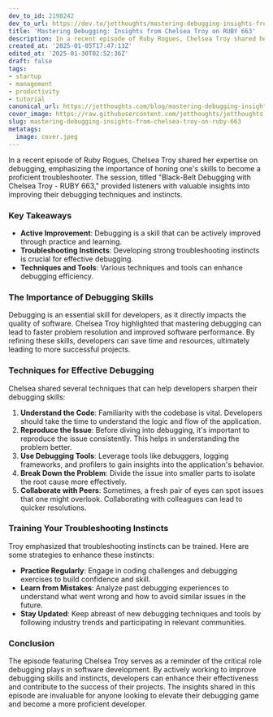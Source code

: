 ```yaml
---
dev_to_id: 2190242
dev_to_url: https://dev.to/jetthoughts/mastering-debugging-insights-from-chelsea-troy-on-ruby-663-3ngf
title: 'Mastering Debugging: Insights from Chelsea Troy on RUBY 663'
description: In a recent episode of Ruby Rogues, Chelsea Troy shared her expertise on debugging, emphasizing the...
created_at: '2025-01-05T17:47:13Z'
edited_at: '2025-01-30T02:52:36Z'
draft: false
tags:
- startup
- management
- productivity
- tutorial
canonical_url: https://jetthoughts.com/blog/mastering-debugging-insights-from-chelsea-troy-on-ruby-663/
cover_image: https://raw.githubusercontent.com/jetthoughts/jetthoughts.github.io/master/content/blog/mastering-debugging-insights-from-chelsea-troy-on-ruby-663/cover.jpeg
slug: mastering-debugging-insights-from-chelsea-troy-on-ruby-663
metatags:
  image: cover.jpeg
---
```

In a recent episode of Ruby Rogues, Chelsea Troy shared her expertise on debugging, emphasizing the importance of honing one's skills to become a proficient troubleshooter. The session, titled "Black-Belt Debugging with Chelsea Troy - RUBY 663," provided listeners with valuable insights into improving their debugging techniques and instincts.

### Key Takeaways

*   **Active Improvement**: Debugging is a skill that can be actively improved through practice and learning.
*   **Troubleshooting Instincts**: Developing strong troubleshooting instincts is crucial for effective debugging.
*   **Techniques and Tools**: Various techniques and tools can enhance debugging efficiency.

### The Importance of Debugging Skills

Debugging is an essential skill for developers, as it directly impacts the quality of software. Chelsea Troy highlighted that mastering debugging can lead to faster problem resolution and improved software performance. By refining these skills, developers can save time and resources, ultimately leading to more successful projects.

### Techniques for Effective Debugging

Chelsea shared several techniques that can help developers sharpen their debugging skills:

1.  **Understand the Code**: Familiarity with the codebase is vital. Developers should take the time to understand the logic and flow of the application.
2.  **Reproduce the Issue**: Before diving into debugging, it's important to reproduce the issue consistently. This helps in understanding the problem better.
3.  **Use Debugging Tools**: Leverage tools like debuggers, logging frameworks, and profilers to gain insights into the application's behavior.
4.  **Break Down the Problem**: Divide the issue into smaller parts to isolate the root cause more effectively.
5.  **Collaborate with Peers**: Sometimes, a fresh pair of eyes can spot issues that one might overlook. Collaborating with colleagues can lead to quicker resolutions.

### Training Your Troubleshooting Instincts

Troy emphasized that troubleshooting instincts can be trained. Here are some strategies to enhance these instincts:

*   **Practice Regularly**: Engage in coding challenges and debugging exercises to build confidence and skill.
*   **Learn from Mistakes**: Analyze past debugging experiences to understand what went wrong and how to avoid similar issues in the future.
*   **Stay Updated**: Keep abreast of new debugging techniques and tools by following industry trends and participating in relevant communities.

### Conclusion

The episode featuring Chelsea Troy serves as a reminder of the critical role debugging plays in software development. By actively working to improve debugging skills and instincts, developers can enhance their effectiveness and contribute to the success of their projects. The insights shared in this episode are invaluable for anyone looking to elevate their debugging game and become a more proficient developer.